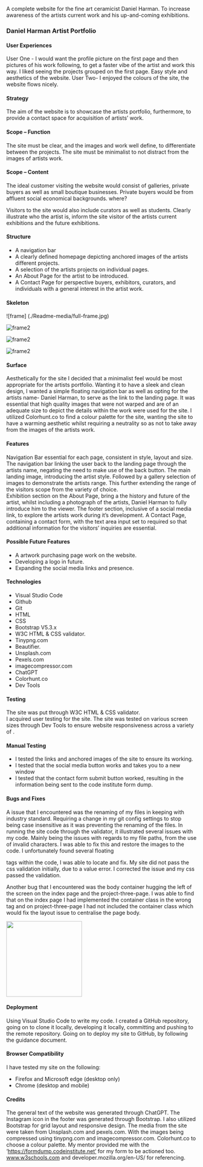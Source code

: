 A complete website for the fine art ceramicist Daniel Harman. To increase awareness of the artists current work and his up-and-coming exhibitions. 

### Daniel Harman Artist Portfolio

#### User Experiences
User One - I would want the profile picture on the first page and then pictures of his work following, to get a faster vibe of the artist and work this way. I liked seeing the projects grouped on the first page. Easy style and aesthetics of the website. 
User Two- I enjoyed the colours of the site, the website flows nicely. 

#### Strategy 
The aim of the website is to showcase the artists portfolio, furthermore, to provide a contact space for acquisition of artists’ work. 

#### Scope – Function
The site must be clear, and the images and work well define, to differentiate between the projects.
The site must be minimalist to not distract from the images of artists work. 

#### Scope – Content 
The ideal customer visiting the website would consist of galleries, private buyers as well as small boutique businesses. Private buyers would be from affluent social economical backgrounds. 
where? 

Visitors to the site would also include curators as well as students. 
Clearly illustrate who the artist is, inform the site visitor of the artists current exhibitions and the future exhibitions. 



#### Structure 

* A navigation bar
* A clearly defined homepage depicting anchored images of the artists different projects. 
* A selection of the artists projects on individual pages. 
* An About Page for the artist to be introduced. 
* A Contact Page for perspective buyers, exhibitors, curators, and individuals with a general interest in the artist work.  

#### Skeleton 

![frame] (./Readme-media/full-frame.jpg)

![frame2](./Readme-media/contact-and-about-frame.jpg)

![frame2](./Readme-media/landing-frame.jpg)

![frame2](./Readme-media/project-frame.jpg)

 

#### Surface 
Aesthetically for the site I decided that a minimalist feel would be most appropriate for the artists portfolio. Wanting it to have a sleek and clean design, I wanted a simple floating navigation bar as well as opting for the artists name- Daniel Harman, to serve as the link to the landing page. 
It was essential that high quality images that were not warped and are of an adequate size to depict the details within the work were used for the site. 
I utilized Colorhunt.co to find a colour palette for the site, wanting the site to have a  warming aesthetic whilst requiring a neutrality so as not to take away from the images of the artists work. 

#### Features 
Navigation Bar essential for each page, consistent in style, layout and size. The navigation bar linking the user back to the landing page through the artists name, negating the need to make use of the back button. 
The main landing image, introducing the artist style. Followed by a gallery selection of images to demonstrate the artists range. This further extending the range of the visitors scope from the variety of choice.  
Exhibition section on the About Page, bring a the history and future of the artist, whilst including a photograph of the artists, Daniel Harman to fully introduce him to the viewer. 
The footer section, inclusive of a social media link, to explore the artists work during it’s development. 
A Contact Page, containing a contact form, with the text area input set to required so that additional information for the visitors’ inquiries are essential. 

#### Possible Future Features 
-	A artwork purchasing page work on the website.
-	Developing a logo in future.
-	Expanding the social media links and presence. 
 
#### Technologies

- Visual Studio Code 
- Github 
- Git
- HTML 
- CSS 
- Bootstrap V5.3.x 
- W3C HTML & CSS validator.  
- Tinypng.com 
- Beautifier. 
- Unsplash.com
- Pexels.com
- imagecompressor.com
- ChatGPT
- Colorhunt.co
- Dev Tools



#### Testing 
The site was put through W3C HTML & CSS validator.   
I acquired user testing for the site. 
The site was tested on various screen sizes through Dev Tools to ensure website responsiveness across a variety of .   

#### Manual Testing
- I tested the links and anchored images of the site to ensure its working.
- I tested that the social media button works and takes you to a new window
- I tested that the contact form submit button worked, resulting in the information being sent to the code institute form dump. 


#### Bugs and Fixes
A issue that I encountered was  the renaming of my files in keeping with industry standard.  Requiring a change in my git config settings to stop being case insensitive as it was preventing the renaming of the files.
In running the site code through the validator, it illustrated several issues with my code. Mainly being the issues with regards to my file paths, from the use of invalid characters. I was able to fix this and restore the images to the code. I unfortunately found several floating <div> tags within the code, I was able to locate and fix.
My site did not pass the css validation initially, due to a value error. I corrected the issue and my css passed the validation. 

Another bug that I encountered was the body container hugging the left of the screen on the index page and the project-three-page. I was able to find that on the index page I had implemented the container class in the wrong tag and on project-three-page I had not included the container class which would fix the layout issue to centralise the page body. 

<img src="./Readme-media/css-fail-validation.png" width="200px" height="auto">

#### Deployment
Using Visual Studio Code to write my code. I created a GitHub repository, going on to clone it locally, developing it locally, committing and pushing to the remote repository.  Going on to deploy my site to GitHub, by following the guidance document. 

#### Browser Compatibility
I have tested my site on the following: 
-	Firefox and Microsoft edge (desktop only)
-	Chrome (desktop and mobile)


#### Credits
The general text of the website was generated through ChatGPT. 
The Instagram icon in the footer was generated through Bootstrap.  I also utilized Bootstrap for grid layout and responsive design. 
The media from the site were taken from Unsplash.com and pexels.com. With the images being compressed using tinypng.com and imagecompressor.com. 
Colorhunt.co to choose a colour palette. 
My mentor provided me with the ‘https://formdump.codeinstitute.net’ for my form to be actioned too. 
www.w3schools.com and developer.mozilla.org/en-US/ for referencing. 


